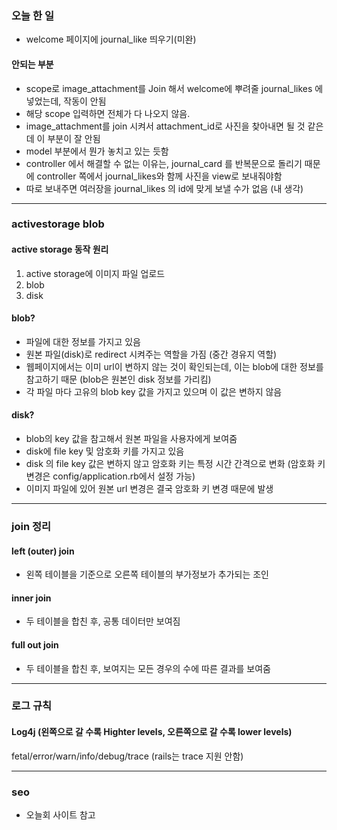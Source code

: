### 오늘 한 일 
- welcome 페이지에 journal_like 띄우기(미완)

#### 안되는 부분 
- scope로 image_attachment를 Join 해서 welcome에 뿌려줄 journal_likes 에 넣었는데, 작동이 안됨 
- 해당 scope 입력하면 전체가 다 나오지 않음. 
- image_attachment를 join 시켜서 attachment_id로 사진을 찾아내면 될 것 같은데 이 부분이 잘 안됨 
- model 부분에서 뭔가 놓치고 있는 듯함
- controller 에서 해결할 수 없는 이유는, journal_card 를 반복문으로 돌리기 때문에 controller 쪽에서 journal_likes와 함께 사진을 view로 보내줘야함
- 따로 보내주면 여러장을 journal_likes 의 id에 맞게 보낼 수가 없음 (내 생각) 

__________


### activestorage blob
#### active storage 동작 원리 
1. active storage에 이미지 파일 업로드 
2. blob 
3. disk 

#### blob? 
- 파일에 대한 정보를 가지고 있음
- 원본 파일(disk)로 redirect 시켜주는 역할을 가짐 (중간 경유지 역할)
- 웹페이지에서는 이미 url이 변하지 않는 것이 확인되는데, 이는 blob에 대한 정보를 참고하기 때문
(blob은 원본인 disk 정보를 가리킴)
- 각 파일 마다 고유의 blob key 값을 가지고 있으며 이 값은 변하지 않음 

#### disk? 
- blob의 key 값을 참고해서 원본 파일을 사용자에게 보여줌
- disk에 file key 및 암호화 키를 가지고 있음 
- disk 의 file key 값은 변하지 않고 암호화 키는 특정 시간 간격으로 변화 
(암호화 키 변경은 config/application.rb에서 설정 가능)
- 이미지 파일에 있어 원본 url 변경은 결국 암호화 키 변경 때문에 발생 


_____


### join 정리 

#### left (outer) join
- 왼쪽 테이블을 기준으로 오른쪽 테이블의 부가정보가 추가되는 조인 
#### inner join
- 두 테이블을 합친 후, 공통 데이터만 보여짐
#### full out join
- 두 테이블을 합친 후, 보여지는 모든 경우의 수에 따른 결과를 보여줌


_____

### 로그 규칙 
#### Log4j (왼쪽으로 갈 수록 Highter levels, 오른쪽으로 갈 수록 lower levels)
fetal/error/warn/info/debug/trace
(rails는 trace 지원 안함)



_____

### seo 
- 오늘회 사이트 참고 




